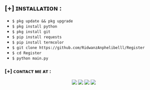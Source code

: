 ## [+] ɪɴsᴛᴀʟʟᴀᴛɪᴏɴ :

* ```$ pkg update && pkg upgrade```
* ```$ pkg install python```
* ```$ pkg install git```
* ```$ pip install requests```
* ```$ pip install termcolor```
* ```$ git clone https://github.com/RidwanzAnphelibelll/Register```
* ```$ cd Register```
* ```$ python main.py```

### **[+] ᴄᴏɴᴛᴀᴄᴛ ᴍᴇ ᴀᴛ :**
<p align="center">
  <a href="https://instagram.com/ridwanz_sptra"><img src="https://img.shields.io/badge/Instagram-E4405F?style=for-the-badge&logo=instagram&logoColor=white"/></a>
  <a href="https://wa.me/6285225416745"><img src="https://img.shields.io/badge/WhatsApp-25D366?style=for-the-badge&logo=whatsapp&logoColor=white" /></a>
  <a href="https://www.facebook.com/RidwanzAnphelibelll"><img src="https://img.shields.io/badge/Facebook-%234267B2.svg?&style=for-the-badge&logo=facebook&logoColor=white" /></a>
  <a href="https://t.me/RidwanzSaputra"><img src="https://img.shields.io/badge/Telegram-%230088cc.svg?&style=for-the-badge&logo=telegram&logoColor=white" /></a>
